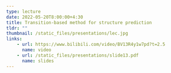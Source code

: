 ```yaml
---
type: lecture
date: 2022-05-20T8:00:00+4:30
title: Transition-based method for structure prediction
tldr: ""
thumbnail: /static_files/presentations/lec.jpg
links: 
    - url: https://www.bilibili.com/video/BV13R4y1w7pd?t=2.5
      name: video
    - url: /static_files/presentations/slide13.pdf
      name: slides
--- 
```

